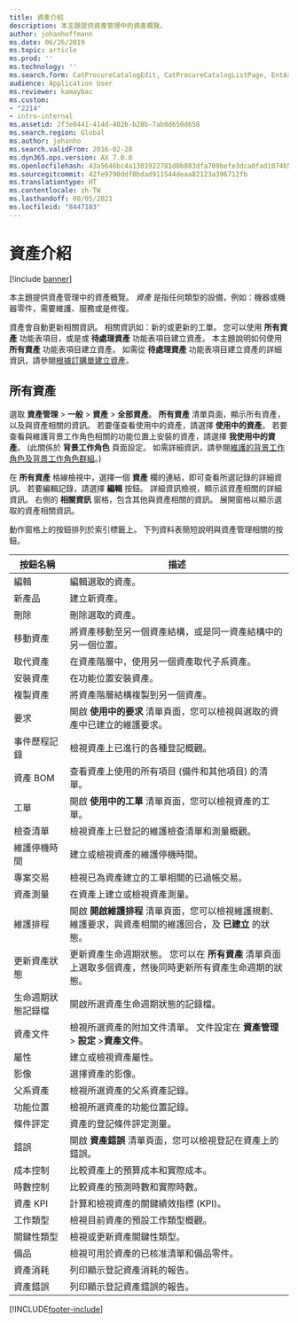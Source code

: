 ```yaml
---
title: 資產介紹
description: 本主題提供資產管理中的資產概覽。
author: johanhoffmann
ms.date: 06/26/2019
ms.topic: article
ms.prod: ''
ms.technology: ''
ms.search.form: CatProcureCatalogEdit, CatProcureCatalogListPage, EntAssetTimeline, EntAssetObjectTableLookup, EntAssetObjectTableParent, EntAssetObjectOverview, EntAssetObjectImage, EntAssetObjectTable, EntAssetLifecycleStateLog, EntAssetObjectWorkOrderActive, EntAssetObjectAttribute
audience: Application User
ms.reviewer: kamaybac
ms.custom:
- "2214"
- intro-internal
ms.assetid: 2f3e0441-414d-402b-b28b-7ab0d650d658
ms.search.region: Global
ms.author: johanho
ms.search.validFrom: 2016-02-28
ms.dyn365.ops.version: AX 7.0.0
ms.openlocfilehash: 43a5646bc4a1301922781d8b083dfa709befe3dca0fad1074b5433c6e02f5c66
ms.sourcegitcommit: 42fe9790ddf0bdad911544deaa82123a396712fb
ms.translationtype: HT
ms.contentlocale: zh-TW
ms.lasthandoff: 08/05/2021
ms.locfileid: "8447183"
---
```

# <a name="introduction-to-assets"></a>資產介紹

[!include [banner](../../includes/banner.md)]

 

本主題提供資產管理中的資產概覽。 *資產* 是指任何類型的設備，例如：機器或機器零件，需要維護、服務或是修復。

資產會自動更新相關資訊。 相關資訊如：新的或更新的工單。 您可以使用 **所有資產** 功能表項目，或是或 **待處理資產** 功能表項目建立資產。 本主題說明如何使用 **所有資產** 功能表項目建立資產。 如需從 **待處理資產** 功能表項目建立資產的詳細資訊，請參閱[根據訂購單建立資產](../objects/create-objects-based-on-purchase-orders.md)。

## <a name="all-assets"></a>所有資產

選取 **資產管理** \> **一般** \> **資產** \> **全部資產**。 **所有資產** 清單頁面，顯示所有資產，以及與資產相關的資訊。 若要僅查看使用中的資產，請選擇 **使用中的資產**。 若要查看與維護背景工作角色相關的功能位置上安裝的資產，請選擇 **我使用中的資產**。 (此關係於 **背景工作角色** 頁面設定。 如需詳細資訊，請參閱[維護的背景工作角色及背景工作角色群組](../setup-for-objects/workers-and-worker-groups.md)。)

在 **所有資產** 格線檢視中，選擇一個 **資產** 欄的連結，即可查看所選記錄的詳細資訊。 若要編輯記錄，請選擇 **編輯** 按鈕。 詳細資訊檢視，顯示該資產相關的詳細資訊。 右側的 **相關資訊** 窗格，包含其他與資產相關的資訊。 展開窗格以顯示選取的資產相關資訊。

動作窗格上的按鈕排列於索引標籤上。 下列資料表簡短說明與資產管理相關的按鈕。

| 按鈕名稱          | 描述                                                                                                                                                       |
|----------------------|-------------------------------------------------------------------------------------------------------------------------------------------------------------------|
| 編輯                 | 編輯選取的資產。                                                                                                                                         |
| 新產品                  | 建立新資產。                                                                                                                                                |
| 刪除               | 刪除選取的資產。                                                                                                                                       |
| 移動資產           | 將資產移動至另一個資產結構，或是同一資產結構中的另一個位置。                                                                                         |
| 取代資產        | 在資產階層中，使用另一個資產取代子系資產。                                                                                                  |
| 安裝資產        | 在功能位置安裝資產。                                                                                                                          |
| 複製資產           | 將資產階層結構複製到另一個資產。                                                                                                                          |
| 要求             | 開啟 **使用中的要求** 清單頁面，您可以檢視與選取的資產中已建立的維護要求。                                                                         |
| 事件歷程記錄        | 檢視資產上已進行的各種登記概觀。                                                                                                         |
| 資產 BOM            | 查看資產上使用的所有項目 (備件和其他項目) 的清單。                                                                                  |
| 工單          | 開啟 **使用中的工單** 清單頁面，您可以檢視資產的工單。                                                                                        |
| 檢查清單            | 檢視資產上已登記的維護檢查清單和測量概觀。                                                                                                 |
| 維護停機時間 | 建立或檢視資產的維護停機時間。                                                                                                       |
| 專案交易 | 檢視已為資產建立的工單相關的已過帳交易。                                                                                       |
| 資產測量       | 在資產上建立或檢視資產測量。                                                                                                               |
| 維護排程 | 開啟 **開啟維護排程** 清單頁面，您可以檢視維護規劃、維護要求，與資產相關的維護回合，及 **已建立** 的狀態。 |
| 更新資產狀態   | 更新資產生命週期狀態。 您可以在 **所有資產** 清單頁面上選取多個資產，然後同時更新所有資產生命週期的狀態。              |
| 生命週期狀態記錄檔  | 開啟所選資產生命週期狀態的記錄檔。                                                                                                                 |
| 資產文件      | 檢視所選資產的附加文件清單。 文件設定在 **資產管理** \> **設定** \>**資產文件**。                 |
| 屬性           | 建立或檢視資產屬性。                                                                                                                             |
| 影像                | 選擇資產的影像。                                                                                                                                   |
| 父系資產        | 檢視所選資產的父系資產記錄。                                                                                                                |
| 功能位置 | 檢視所選資產的功能位置記錄。                                                                                                          |
| 條件評定 | 資產的登記條件評定測量。                                                                                                         |
| 錯誤               | 開啟 **資產錯誤** 清單頁面，您可以檢視登記在資產上的錯誤。                                                                                             |
| 成本控制         | 比較資產上的預算成本和實際成本。                                                                                                              |
| 時數控制         | 比較資產的預測時數和實際時數。                                                                                                              |
| 資產 KPI           | 計算和檢視資產的關鍵績效指標 (KPI)。                                                                                              |
| 工作類型            | 檢視目前資產的預設工作類型概觀。                                                                                                            |
| 關鍵性類型    | 檢視或更新資產關鍵性類型。                                                                                                                              |
| 備品          | 檢視可用於資產的已核准清單和備品零件。                                                                               |
| 資產消耗    | 列印顯示登記資產消耗的報告。                                                                                                |
| 資產錯誤          | 列印顯示登記資產錯誤的報告。                                                                                                      |


[!INCLUDE[footer-include](../../../includes/footer-banner.md)]
